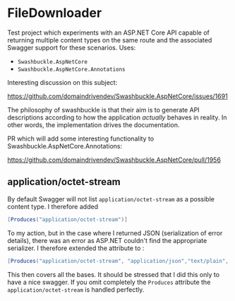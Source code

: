 ﻿# FileDownloader

Test project which experiments with an ASP.NET Core API capable of returning multiple content types on the 
same route and the associated Swagger support for these scenarios. Uses:

- `Swashbuckle.AspNetCore`
- `Swashbuckle.AspNetCore.Annotations`

Interesting discussion on this subject:

https://github.com/domaindrivendev/Swashbuckle.AspNetCore/issues/1691

The philosophy of swashbuckle is that their aim is to generate API 
descriptions according to how the application *actually* behaves in reality. 
In other words, the implementation drives the documentation.

PR which will add some interesting functionality to Swashbuckle.AspNetCore.Annotations:

https://github.com/domaindrivendev/Swashbuckle.AspNetCore/pull/1956

## application/octet-stream

By default Swagger will not list `application/octet-stream` as a possible content type. I therefore
added 

```csharp
[Produces("application/octet-stream")]
```

To my action, but in the case where I returned JSON (serialization of error details), there was an error
as ASP.NET couldn't find the appropriate serializer. I therefore extended the attribute to :

```csharp
[Produces("application/octet-stream", "application/json","text/plain", "text/json")] 
```
This then covers all the bases. It should be stressed that I did this only to have a nice swagger. If you
omit completely the `Produces` attribute the `application/octet-stream` is handled perfectly.